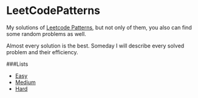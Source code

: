 # LeetCodePatterns

My solutions of [Leetcode Patterns](https://seanprashad.com/leetcode-patterns/), but not only of them, you also can find some random problems as well.

Almost every solution is the best. Someday I will describe every solved problem and their efficiency.

###Lists
* [Easy](https://github.com/Hanekawa-chan/LeetCodePatterns/blob/master/Easy/PATTERNS.md)
* [Medium](https://github.com/Hanekawa-chan/LeetCodePatterns/blob/master/Medium/PATTERNS.md)
* [Hard](https://github.com/Hanekawa-chan/LeetCodePatterns/blob/master/Hard/PATTERNS.md)